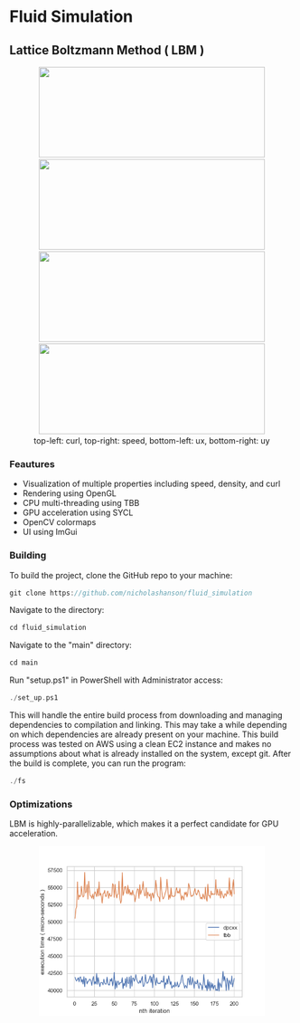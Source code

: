 # Fluid Simulation
## Lattice Boltzmann Method ( LBM )

<p align="center">
  <img src="https://github.com/user-attachments/assets/95214616-9cde-4c26-ab0f-af06f671033e" height="160" width="400">
  <img src="https://github.com/user-attachments/assets/24f21671-62f4-4fb1-8f71-8f834e3fce89" height="160" width="400">
  <br>
  <img src="https://github.com/user-attachments/assets/17f60251-462b-441c-a8e6-456738ee8cfc" height="160" width="400">
  <img src="https://github.com/user-attachments/assets/31d7a299-d3e2-4f0e-9794-5e444115d28e" height="160" width="400">
  <br>
  <span>top-left: curl, top-right: speed, bottom-left: ux, bottom-right: uy</span>
</p>

### Feautures

* Visualization of multiple properties including speed, density, and curl
* Rendering using OpenGL
* CPU multi-threading using TBB
* GPU acceleration using SYCL
* OpenCV colormaps
* UI using ImGui

### Building

To build the project, clone the GitHub repo to your machine:
```cpp
git clone https://github.com/nicholashanson/fluid_simulation
```
Navigate to the directory:
```cpp
cd fluid_simulation
```
Navigate to the "main" directory:
```cpp
cd main
```
Run "setup.ps1" in PowerShell with Administrator access:
```cpp
./set_up.ps1
```
This will handle the entire build process from downloading and managing dependencies to compilation and linking.
This may take a while depending on which dependencies are already present on your machine. This build 
process was tested on AWS using a clean EC2 instance and makes no assumptions about what is already installed on the system, except git. After the build is complete, you can run the program:
```cpp
./fs
```

### Optimizations

LBM is highly-parallelizable, which makes it a perfect candidate for GPU acceleration.

<p align="center">
  <img src="main/performance_profiling/graphs/performance_collide_and_stream.png" width="400">
</p>


